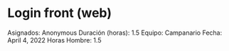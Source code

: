 # Login front (web)

Asignados: Anonymous
Duración (horas): 1.5
Equipo: Campanario
Fecha: April 4, 2022
Horas Hombre: 1.5